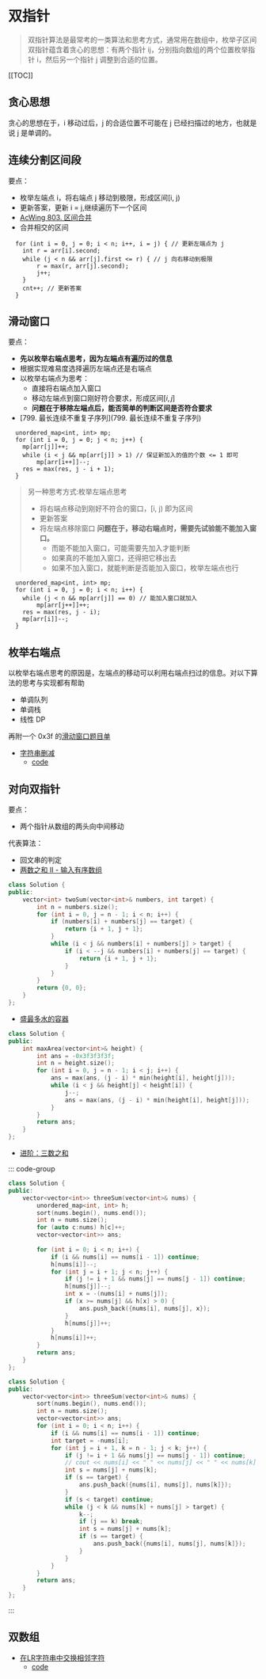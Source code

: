 # 双指针

> 双指针算法是最常考的一类算法和思考方式，通常用在数组中，枚举子区间
> 双指针蕴含着贪心的思想：有两个指针 ij，分别指向数组的两个位置枚举指针 i，然后另一个指针 j 调整到合适的位置。

[[TOC]]

## 贪心思想
贪心的思想在于，i 移动过后，j 的合适位置不可能在 j 已经扫描过的地方，也就是说 j 是单调的。


## 连续分割区间段
要点：
* 枚举左端点 i，将右端点 j 移动到极限，形成区间[i, j)
* 更新答案，更新 i = j,继续遍历下一个区间
* [AcWing 803. 区间合并](https://www.acwing.com/problem/content/805/)
* 合并相交的区间
```
  for (int i = 0, j = 0; i < n; i++, i = j) { // 更新左端点为 j
    int r = arr[i].second;
    while (j < n && arr[j].first <= r) { // j 向右移动到极限
        r = max(r, arr[j].second);
        j++;
    }
    cnt++; // 更新答案
  }
```

## 滑动窗口
要点：
* **先以枚举右端点思考，因为左端点有遍历过的信息**
* 根据实现难易度选择遍历左端点还是右端点
* 以枚举右端点为思考：
    * 直接将右端点加入窗口
    * 移动左端点到窗口刚好符合要求，形成区间$[i, j]$
    * **问题在于移除左端点后，能否简单的判断区间是否符合要求**
* [799. 最长连续不重复子序列](799. 最长连续不重复子序列)

```
  unordered_map<int, int> mp;
  for (int i = 0, j = 0; j < n; j++) {
    mp[arr[j]]++;
    while (i < j && mp[arr[j]] > 1) // 保证新加入的值的个数 <= 1 即可
        mp[arr[i++]]--;
    res = max(res, j - i + 1);
  }
```
> 另一种思考方式:枚举左端点思考
> * 将右端点移动到刚好不符合的窗口，[i, j) 即为区间
> * 更新答案
> * 将左端点移除窗口
> **问题在于，移动右端点时，需要先试验能不能加入窗口。**
>   * 而能不能加入窗口，可能需要先加入才能判断
>   * 如果真的不能加入窗口，还得把它移出去
>   * 如果不加入窗口，就能判断是否能加入窗口，枚举左端点也行
```
  unordered_map<int, int> mp;
  for (int i = 0, j = 0; i < n; i++) { 
    while (j < n && mp[arr[j]] == 0) // 能加入窗口就加入
        mp[arr[j++]]++;
    res = max(res, j - i);
    mp[arr[i]]--;
  }
```

## 枚举右端点
以枚举右端点思考的原因是，左端点的移动可以利用右端点扫过的信息。对以下算法的思考与实现都有帮助
* 单调队列
* 单调栈
* 线性 DP

再附一个 0x3f 的[滑动窗口题目单](https://leetcode.cn/circle/discuss/0viNMK/)

* [字符串删减](https://www.acwing.com/problem/content/3771/)
    * [code](./code/acwing3768.md)

## 对向双指针
要点：
* 两个指针从数组的两头向中间移动

代表算法：
* 回文串的判定
* [两数之和 II - 输入有序数组](https://leetcode.cn/problems/two-sum-ii-input-array-is-sorted/description/?envType=study-plan-v2&envId=top-interview-150)
```c++
class Solution {
public:
    vector<int> twoSum(vector<int>& numbers, int target) {
        int n = numbers.size();
        for (int i = 0, j = n - 1; i < n; i++) {
            if (numbers[i] + numbers[j] == target) {
                return {i + 1, j + 1};
            }
            while (i < j && numbers[i] + numbers[j] > target) {
                if (i < --j && numbers[i] + numbers[j] == target) {
                    return {i + 1, j + 1};
                }
            }
        }
        return {0, 0};
    }
};
```
* [盛最多水的容器](https://leetcode.cn/problems/container-with-most-water/description)
```c++
class Solution {
public:
    int maxArea(vector<int>& height) {
        int ans = -0x3f3f3f3f;
        int n = height.size();
        for (int i = 0, j = n - 1; i < j; i++) {
            ans = max(ans, (j - i) * min(height[i], height[j]));
            while (i < j && height[j] < height[i]) {
                j--;
                ans = max(ans, (j - i) * min(height[i], height[j]));
            }
        }
        return ans;
    }
};
```
* [进阶：三数之和](https://leetcode.cn/problems/3sum/description)

::: code-group
```c++ [哈希表]
class Solution {
public:
    vector<vector<int>> threeSum(vector<int>& nums) {
        unordered_map<int, int> h;
        sort(nums.begin(), nums.end());
        int n = nums.size();
        for (auto c:nums) h[c]++;
        vector<vector<int>> ans;
        
        for (int i = 0; i < n; i++) {
            if (i && nums[i] == nums[i - 1]) continue;
            h[nums[i]]--;
            for (int j = i + 1; j < n; j++) {
                if (j != i + 1 && nums[j] == nums[j - 1]) continue;
                h[nums[j]]--;
                int x = -(nums[i] + nums[j]);
                if (x >= nums[j] && h[x] > 0) {
                    ans.push_back({nums[i], nums[j], x});
                }
                h[nums[j]]++;
            }
            h[nums[i]]++;
        }
        return ans;
    }
};
```

```c++ [两数之和]
class Solution {
public:
    vector<vector<int>> threeSum(vector<int>& nums) {
        sort(nums.begin(), nums.end());
        int n = nums.size();
        vector<vector<int>> ans;
        for (int i = 0; i < n; i++) {
            if (i && nums[i] == nums[i - 1]) continue;
            int target = -nums[i];
            for (int j = i + 1, k = n - 1; j < k; j++) {
                if (j != i + 1 && nums[j] == nums[j - 1]) continue;
                // cout << nums[i] << " " << nums[j] << " " << nums[k] << endl;
                int s = nums[j] + nums[k];
                if (s == target) {
                    ans.push_back({nums[i], nums[j], nums[k]});
                }
                if (s < target) continue;
                while (j < k && nums[k] + nums[j] > target) {
                    k--;
                    if (j == k) break;
                    int s = nums[j] + nums[k];
                    if (s == target) {
                        ans.push_back({nums[i], nums[j], nums[k]});
                    }
                }
            }
        }
        return ans;
    }
};
```
:::

## 双数组
* [在LR字符串中交换相邻字符](https://leetcode.cn/problems/swap-adjacent-in-lr-string/solutions/1/by-ac_oier-ye71/)
  * [code](./code/leetcode_777.md)